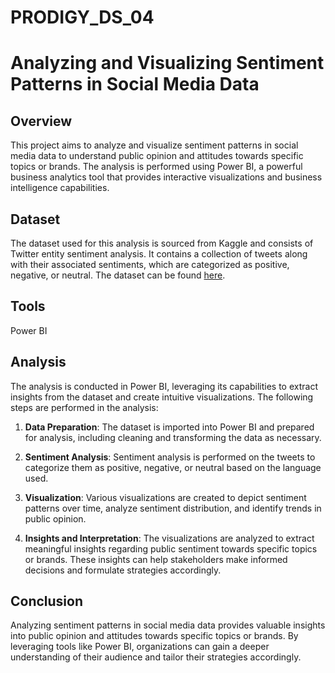 # PRODIGY_DS_04

# Analyzing and Visualizing Sentiment Patterns in Social Media Data

## Overview
This project aims to analyze and visualize sentiment patterns in social media data to understand public opinion and attitudes towards specific topics or brands. The analysis is performed using Power BI, a powerful business analytics tool that provides interactive visualizations and business intelligence capabilities.

## Dataset
The dataset used for this analysis is sourced from Kaggle and consists of Twitter entity sentiment analysis. It contains a collection of tweets along with their associated sentiments, which are categorized as positive, negative, or neutral. The dataset can be found [here](https://www.kaggle.com/datasets/jp797498e/twitter-entity-sentiment-analysis).

## Tools
Power BI 

## Analysis
The analysis is conducted in Power BI, leveraging its capabilities to extract insights from the dataset and create intuitive visualizations. The following steps are performed in the analysis:

1. **Data Preparation**: The dataset is imported into Power BI and prepared for analysis, including cleaning and transforming the data as necessary.

2. **Sentiment Analysis**: Sentiment analysis is performed on the tweets to categorize them as positive, negative, or neutral based on the language used.

3. **Visualization**: Various visualizations are created to depict sentiment patterns over time, analyze sentiment distribution, and identify trends in public opinion.

4. **Insights and Interpretation**: The visualizations are analyzed to extract meaningful insights regarding public sentiment towards specific topics or brands. These insights can help stakeholders make informed decisions and formulate strategies accordingly.

## Conclusion
Analyzing sentiment patterns in social media data provides valuable insights into public opinion and attitudes towards specific topics or brands. By leveraging tools like Power BI, organizations can gain a deeper understanding of their audience and tailor their strategies accordingly.
